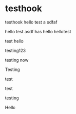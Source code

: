 testhook
========

testhook
hello
test
a
sdfaf

hello
test
asdf
has
hello
hellotest


test
hello

testing123

testing
now

Testing

test

test

testing

Hello
